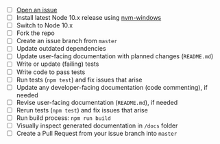 - [ ] [Open an issue][1]
- [ ] Install latest Node 10.x release using [nvm-windows][2]
- [ ] Switch to Node 10.x
- [ ] Fork the repo
- [ ] Create an issue branch from `master`
- [ ] Update outdated dependencies
- [ ] Update user-facing documentation with planned changes (`README.md`)
- [ ] Write or update (failing) tests
- [ ] Write code to pass tests
- [ ] Run tests (`npm test`) and fix issues that arise
- [ ] Update any developer-facing documentation (code commenting), if needed
- [ ] Revise user-facing documentation (`README.md`), if needed
- [ ] Rerun tests (`npm test`) and fix issues that arise
- [ ] Run build process: `npm run build`
- [ ] Visually inspect generated documentation in `/docs` folder
- [ ] Create a Pull Request from your issue branch into `master`

[1]: https://github.com/dwhieb/jschemer/issues
[2]: https://github.com/coreybutler/nvm-windows
